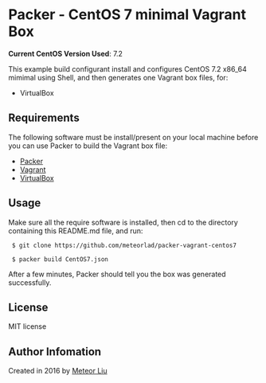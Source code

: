 # Packer - CentOS 7 minimal Vagrant Box

**Current CentOS Version Used**: 7.2

This example build configurant install and configures CentOS 7.2 x86_64 mimimal using Shell, and then generates one Vagrant box files, for:

  - VirtualBox

## Requirements

The following software must be install/present on your local machine before you can use Packer to build the Vagrant box file:

  - [Packer](http:/www.packer.io/)
  - [Vagrant](http://vagrantup.com)
  - [VirtualBox](http://www.virtualbox.org)

## Usage

Make sure all the require software is installed, then cd to the directory containing this README.md file, and run:

     $ git clone https://github.com/meteorlad/packer-vagrant-centos7

     $ packer build CentOS7.json

After a few minutes, Packer should tell you the box was generated successfully.

## License

MIT license

## Author Infomation

Created in 2016 by [Meteor Liu](http://meteorlad.me)
